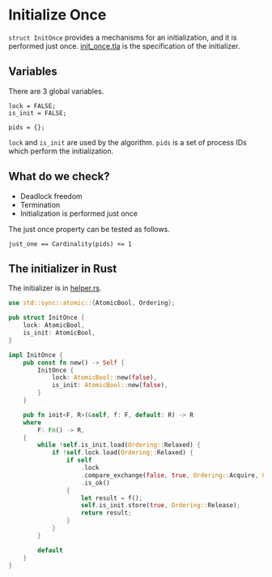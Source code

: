 # Initialize Once

`struct InitOnce` provides a mechanisms for an initialization,
and it is performed just once.
[init_once.tla](./init_once.tla) is the specification of the initializer.

## Variables

There are 3 global variables.

```tla+
lock = FALSE;
is_init = FALSE;

pids = {};
```

`lock` and `is_init` are used by the algorithm.
`pids` is a set of process IDs which perform the initialization.

## What do we check?

- Deadlock freedom
- Termination
- Initialization is performed just once

The just once property can be tested as follows.

```tla+
just_one == Cardinality(pids) <= 1
```

## The initializer in Rust

The initializer is in [helper.rs](../../src/helper.rs).

```rust
use std::sync::atomic::{AtomicBool, Ordering};

pub struct InitOnce {
    lock: AtomicBool,
    is_init: AtomicBool,
}

impl InitOnce {
    pub const fn new() -> Self {
        InitOnce {
            lock: AtomicBool::new(false),
            is_init: AtomicBool::new(false),
        }
    }

    pub fn init<F, R>(&self, f: F, default: R) -> R
    where
        F: Fn() -> R,
    {
        while !self.is_init.load(Ordering::Relaxed) {
            if !self.lock.load(Ordering::Relaxed) {
                if self
                    .lock
                    .compare_exchange(false, true, Ordering::Acquire, Ordering::Relaxed)
                    .is_ok()
                {
                    let result = f();
                    self.is_init.store(true, Ordering::Release);
                    return result;
                }
            }
        }

        default
    }
}
```
